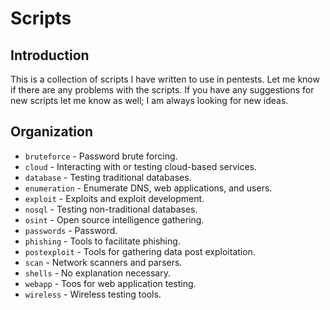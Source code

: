 Scripts
=======

Introduction
------------
This is a collection of scripts I have written to use in pentests. Let me know if there are any problems with the scripts. If you have any suggestions for new scripts let me know as well; I am always looking for new ideas.

Organization
------------
* `bruteforce` - Password brute forcing.
* `cloud` - Interacting with or testing cloud-based services.
* `database` - Testing traditional databases.
* `enumeration` - Enumerate DNS, web applications, and users.
* `exploit` - Exploits and exploit development.
* `nosql` - Testing non-traditional databases.
* `osint` - Open source intelligence gathering.
* `passwords` - Password.
* `phishing` - Tools to facilitate phishing.
* `postexploit` - Tools for gathering data post exploitation.
* `scan` - Network scanners and parsers.
* `shells` - No explanation necessary.
* `webapp` - Toos for web application testing.
* `wireless` - Wireless testing tools.
